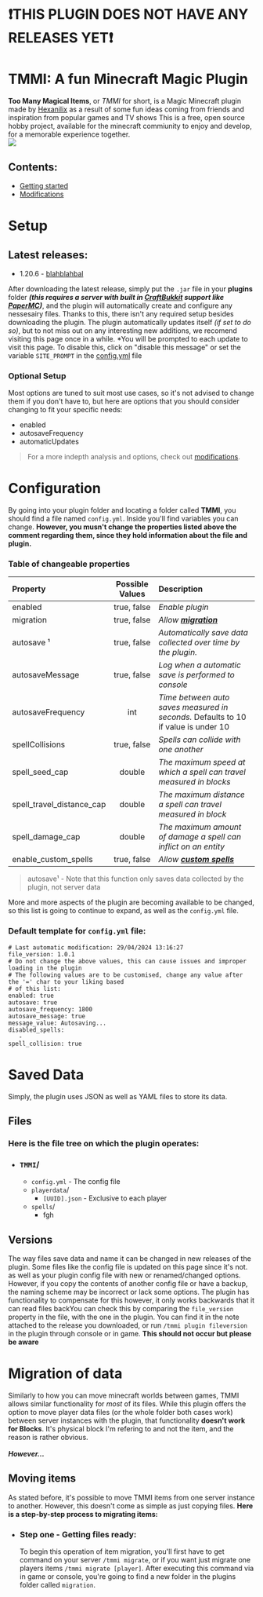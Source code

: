 # ❗THIS PLUGIN DOES NOT HAVE ANY RELEASES YET❗
# TMMI: A fun Minecraft Magic Plugin
**Too Many Magical Items**, or *TMMI* for short, is a Magic Minecraft plugin made by [Hexanilix](https://github.com/Hexanilix) as a
result of some fun ideas coming from friends and inspiration from popular games and TV shows 
This is a free, open source hobby project, available for the minecraft commiunity to enjoy and develop, for a memorable experience together.<br>
<img src="https://preview.redd.it/90-of-the-feedback-i-get-from-playtesting-is-like-v0-stono8yvbjbd1.png?auto=webp&s=b82f6fda0c0b2b1a3c09349acd5fd9f942fb5333">
## Contents:
- [Getting started](#getting-started)
- [Modifications](#modifications)

# Setup
## Latest releases:
<ul>
   <li>1.20.6 - <a href="https://github.com/Hexanilix/Too-Many-Magical-Items/releases/tag/Pre-alpha">blahblahbal</a></li>
</ul>

After downloading the latest release, simply put the `.jar` file in your **plugins** folder
***(this requires a server with built in [CraftBukkit](https://dev.bukkit.org/) support like [PaperMC](https://papermc.io/))***, and the plugin will automatically create and configure any nessesairy files. Thanks to this, there isn't any required setup besides downloading the plugin. The plugin automatically updates itself *(if set to do so)*, but to not miss out on any interesting new additions, we recomend visiting this page once in a while.
*You will be prompted to each update to visit this page. To disable this, click on "disable this message" or set the variable `SITE_PROMPT` in the [config.yml](#) file

### Optional Setup
Most options are tuned to suit most use cases, so it's not advised to change them if you don't have to,
but here are options that you should consider changing to fit your specific needs:
- enabled
- autosaveFrequency
- automaticUpdates

> For a more indepth analysis and options, check out [modifications](#modifications).

# Configuration
By going into your plugin folder and locating a folder called **TMMI**, you should find a file named ```config.yml```. Inside you'll find variables you can change. **However, you musn't change the properties listed above the comment regarding them, since they hold information about the file and plugin.**

### Table of changeable properties
| Property                  | Possible Values | Description                                                                           |
|:--------------------------|:---------------:|:--------------------------------------------------------------------------------------|
| enabled                   |   true, false   | *Enable plugin*                                                                       |
| migration                 |   true, false   | *Allow **[migration](Migration.md)***                                                 |
| autosave   ¹              |   true, false   | *Automatically save data collected over time by the plugin.*                          |
| autosaveMessage           |   true, false   | *Log when a automatic save is performed to console*                                   |
| autosaveFrequency         |       int       | *Time between auto saves measured in seconds.* Defaults to 10 if value is under 10    |
| spellCollisions           |   true, false   | *Spells can collide with one another*                                                 |
| spell_seed_cap            |     double      | *The maximum speed at which a spell can travel measured in blocks*                    |
| spell_travel_distance_cap |     double      | *The maximum distance a spell can travel measured in block*                           |
| spell_damage_cap          |     double      | *The maximum amount of damage a spell can inflict on an entity*                       |
| enable_custom_spells      |   true, false   | *Allow **[custom spells](#custom-spells)***                                           |

> autosave¹ - Note that this function only saves data collected by the plugin, not server data

More and more aspects of the plugin are becoming available to be changed,
so this list is going to continue to expand, as well as the `config.yml` file.

### Default template for `config.yml` file:
```
# Last automatic modification: 29/04/2024 13:16:27
file_version: 1.0.1
# Do not change the above values, this can cause issues and improper loading in the plugin
# The following values are to be customised, change any value after the '=' char to your liking based
# of this list: 
enabled: true
autosave: true
autosave_frequency: 1800
autosave_message: true
message_value: Autosaving...
disabled_spells: 
   - 
spell_collision: true
```
# Saved Data
Simply, the plugin uses JSON as well as YAML files to store its data.
## Files
### Here is the file tree on which the plugin operates:
- ### `TMMI`/
  - `config.yml` - The config file 
  - `playerdata`/
    - `[UUID].json` - Exclusive to each player
  - `spells`/
    -  fgh
## Versions
The way files save data and name it can be changed in new releases of the plugin. Some files like the config file
is updated on this page since it's not. as well as your plugin config file with new or renamed/changed options. However, if you copy the contents of another config file or have a backup,
the naming scheme may be incorrect or lack some options. The plugin has functionality to compensate for this however, it only works backwards
that it can read files backYou can check this by comparing the
`file_version` property in the file, with the one in the plugin. You can find it in the note attached to the release you downloaded, or run
`/tmmi plugin fileversion` in the plugin through console or in game. **This should not occur but please be aware**
# Migration of data
Similarly to how you can move minecraft worlds between games, TMMI allows similar functionality for *most* of its files. While this plugin
offers the option to move player data files (or the whole folder both cases work) between server instances with the
plugin, that functionality **doesn't work for Blocks**. It's physical block I'm refering to and not the item, and
the reason is rather obvious.
<br>
<br>
***However...*** 
## Moving items
As stated before, it's possible to move TMMI items from one server instance to another. However, this doesn't come
as simple as just copying files.
**Here is a step-by-step process to migrating items:**
- ### Step one - Getting files ready:
  To begin this operation of item migration, you'll first have to get command on your server `/tmmi migrate`,
  or if you want just migrate one players items `/tmmi migrate [player]`. After executing this command via
  in game or console, you're going to find a new folder in the plugins folder called `migration`.

